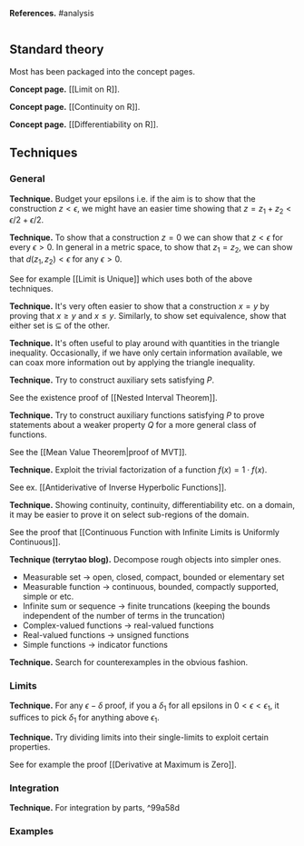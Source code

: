 **References.** #analysis 

  ```table-of-contents
```
## Standard theory

Most has been packaged into the concept pages.

**Concept page.** [[Limit on R]].

**Concept page.** [[Continuity on R]].

**Concept page.** [[Differentiability on R]].

## Techniques

### General

**Technique.** Budget your epsilons i.e. if the aim is to show that the construction $z < \epsilon$, we might have an easier time showing that $z=z_1+z_2 < \epsilon/2 + \epsilon/2$.

**Technique.** To show that a construction $z = 0$ we can show that $z < \epsilon$ for every $\epsilon>0$. In general in a metric space, to show that $z_1 = z_2$, we can show that $d(z_1,z_2) < \epsilon$ for any $\epsilon > 0$.

See for example [[Limit is Unique]] which uses both of the above techniques.

**Technique.** It's very often easier to show that a construction $x=y$ by proving that $x\geq y$ and $x\leq y$. Similarly, to show set equivalence, show that either set is $\subseteq$ of the other.

**Technique.** It's often useful to play around with quantities in the triangle inequality. Occasionally, if we have only certain information available, we can coax more information out by applying the triangle inequality.

**Technique.** Try to construct auxiliary sets satisfying $P$.

See the existence proof of [[Nested Interval Theorem]].

**Technique.** Try to construct auxiliary functions satisfying $P$ to prove statements about a weaker property $Q$ for a more general class of functions. 

See the [[Mean Value Theorem|proof of MVT]].

**Technique.** Exploit the trivial factorization of a function $f(x) = 1 \cdot f(x)$. 

See ex. [[Antiderivative of Inverse Hyperbolic Functions]].

**Technique.** Showing continuity, continuity, differentiability etc. on a domain, it may be easier to prove it on select sub-regions of the domain.

See the proof that [[Continuous Function with Infinite Limits is Uniformly Continuous]].

**Technique (terrytao blog).** Decompose rough objects into simpler ones.
- Measurable set → open, closed, compact, bounded or elementary set
- Measurable function → continuous, bounded, compactly supported, simple or etc.
- Infinite sum or sequence → finite truncations (keeping the bounds independent of the number of terms in the truncation)
- Complex-valued functions → real-valued functions
- Real-valued functions → unsigned functions
- Simple functions → indicator functions

**Technique.** Search for counterexamples in the obvious fashion.
### Limits

**Technique.** For any $\epsilon-\delta$ proof, if you a $\delta_1$ for all epsilons in $0<\epsilon<\epsilon_1$, it suffices to pick $\delta_1$ for anything above $\epsilon_1$.

**Technique.** Try dividing limits into their single-limits to exploit certain properties. 

See for example the proof [[Derivative at Maximum is Zero]].

### Integration

**Technique.** For integration by parts, ^99a58d
### Examples